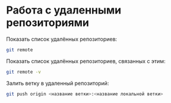 # Работа с удаленными репозиториями

Показать список удалённых репозиториев:

```bash
git remote
```

Показать список удалённых репозиториев, связанных с этим:

```bash
git remote -v
```

Залить ветку в удаленный репозиторий:

```bash
git push origin <название ветки>:<название локальной ветки>
```
